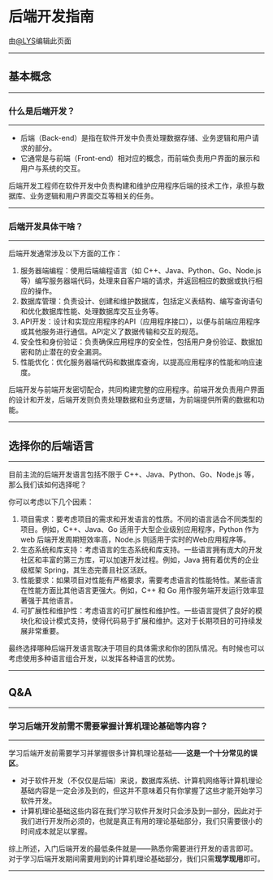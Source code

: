# 后端开发指南

由[@LYS](https://lys2021.com/)编辑此页面

****

## 基本概念

****

### 什么是后端开发？

****

* 后端（Back-end）是指在软件开发中负责处理数据存储、业务逻辑和用户请求的部分。
* 它通常是与前端（Front-end）相对应的概念，而前端负责用户界面的展示和用户与系统的交互。

后端开发工程师在软件开发中负责构建和维护应用程序后端的技术工作，承担与数据库、业务逻辑和用户界面交互等相关的任务。

****

### 后端开发具体干啥？

****

后端开发通常涉及以下方面的工作：

1. 服务器端编程：使用后端编程语言（如 C++、Java、Python、Go、Node.js 等）编写服务器端代码，处理来自客户端的请求，并返回相应的数据或执行相应的操作。
2. 数据库管理：负责设计、创建和维护数据库，包括定义表结构、编写查询语句和优化数据库性能、处理数据库交互业务等。
3. API开发：设计和实现应用程序的API（应用程序接口），以便与前端应用程序或其他服务进行通信。API定义了数据传输和交互的规范。
4. 安全性和身份验证：负责确保应用程序的安全性，包括用户身份验证、数据加密和防止潜在的安全漏洞。
5. 性能优化：优化服务器端代码和数据库查询，以提高应用程序的性能和响应速度。

后端开发与前端开发密切配合，共同构建完整的应用程序。前端开发负责用户界面的设计和开发，后端开发则负责处理数据和业务逻辑，为前端提供所需的数据和功能。

****

## 选择你的后端语言

****

目前主流的后端开发语言包括不限于 C++、Java、Python、Go、Node.js 等，那么我们该如何选择呢？

你可以考虑以下几个因素：

1. 项目需求：要考虑项目的需求和开发语言的性质。不同的语言适合不同类型的项目。例如，C++、Java、Go 适用于大型企业级别应用程序，Python 作为 web 后端开发周期短效率高，Node.js 则适用于实时的Web应用程序等。
2. 生态系统和库支持：考虑语言的生态系统和库支持。一些语言拥有庞大的开发社区和丰富的第三方库，可以加速开发过程。例如，Java 拥有着优秀的企业级框架 Spring，其生态完善且社区活跃。
3. 性能要求：如果项目对性能有严格要求，需要考虑语言的性能特性。某些语言在性能方面比其他语言更强大。例如，C++ 和 Go 用作服务端开发运行效率显著强于其他语言。
4. 可扩展性和维护性：考虑语言的可扩展性和维护性。一些语言提供了良好的模块化和设计模式支持，使得代码易于扩展和维护。这对于长期项目的可持续发展非常重要。

最终选择哪种后端开发语言取决于项目的具体需求和你的团队情况。有时候也可以考虑使用多种语言组合开发，以发挥各种语言的优势。

****

## Q&A

****

### 学习后端开发前需不需要掌握计算机理论基础等内容？

****

学习后端开发前需要学习并掌握很多计算机理论基础——**这是一个十分常见的误区**。

* 对于软件开发（不仅仅是后端）来说，数据库系统、计算机网络等计算机理论基础内容是一定会涉及到的，但这并不意味着只有你掌握了这些才能开始学习软件开发。
* 计算机理论基础这些内容在我们学习软件开发时只会涉及到一部分，因此对于我们进行开发所必须的，也就是真正有用的理论基础部分，我们只需要很小的时间成本就足以掌握。

综上所述，入门后端开发的最低条件就是——熟悉你需要进行开发的语言即可。 对于学习后端开发期间需要用到的计算机理论基础部分，我们只需**现学现用**即可。

****








